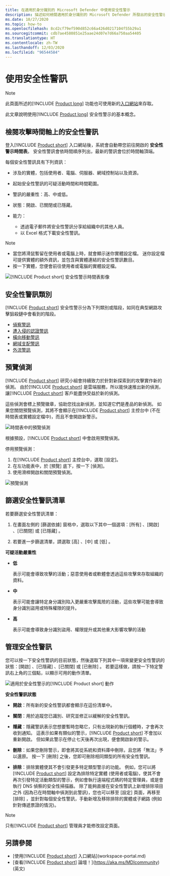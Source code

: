 ```yaml
---
title: 在適用於身分識別的 Microsoft Defender 中使用安全性警示
description: 描述如何檢閱適用於身分識別的 Microsoft Defender 所發出的安全性警示
ms.date: 10/27/2020
ms.topic: how-to
ms.openlocfilehash: 8cd2cf79ef590d852c66a426d0217104f55b29a1
ms.sourcegitcommit: cdb7ae4580851e25aae24d07e7d66a750aa54405
ms.translationtype: HT
ms.contentlocale: zh-TW
ms.lasthandoff: 12/03/2020
ms.locfileid: "96544584"
---
```

# <a name="working-with-security-alerts"></a>使用安全性警訊

> [!NOTE]
> 此頁面所述的[!INCLUDE [Product long](includes/product-long.md)] 功能也可使用新的[入口網站](https://portal.cloudappsecurity.com)來存取。

此文章說明使用[!INCLUDE [Product long](includes/product-long.md)] 安全性警示的基本概念。

<a name="review-suspicious-activities-on-the-attack-time-line"></a>

## <a name="review-security-alerts-on-the-attack-timeline"></a>檢閱攻擊時間軸上的安全性警訊 

登入[!INCLUDE [Product short](includes/product-short.md)] 入口網站後，系統會自動帶您前往開啟的 **安全性警示時間表**。 安全性警訊會依時間順序列出，最新的警訊會位於時間軸頂端。

每個安全性警訊具有下列資訊：

- 涉及的實體，包括使用者、電腦、伺服器、網域控制站以及資源。

- 起始安全性警訊的可疑活動時間和時間範圍。
- 警訊的嚴重性：高、中或低。
- 狀態：開啟、已關閉或已隱藏。
- 能力：
  - 透過電子郵件將安全性警訊分享給組織中的其他人員。
  - 以 Excel 格式下載安全性警訊。

> [!NOTE]
>
> - 當您將滑鼠暫留在使用者或電腦上時，就會顯示迷你實體設定檔。 迷你設定檔可提供實體的額外資訊，並包含與實體連結的安全性警訊數目。
> - 按一下實體，您便會前往使用者或電腦的實體設定檔。

![[!INCLUDE [Product short](includes/product-short.md)] 安全性警示時間表影像](media/sa-timeline.png)

## <a name="security-alert-categories"></a>安全性警訊類別

[!INCLUDE [Product short](includes/product-short.md)] 安全性警示分為下列類別或階段，如同在典型網路攻擊狙殺鏈中會看到的階段。

- [偵察警訊](reconnaissance-alerts.md)
- [遭入侵的認證警訊](compromised-credentials-alerts.md)
- [橫向移動警訊](lateral-movement-alerts.md)
- [網域支配警訊](domain-dominance-alerts.md)
- [外流警訊](exfiltration-alerts.md)

## <a name="preview-detections"></a>預覽偵測 <a name="preview-detections"></a>

[!INCLUDE [Product short](includes/product-short.md)] 研究小組會持續致力於針對新探索到的攻擊實作新的偵測。 由於[!INCLUDE [Product short](includes/product-short.md)] 是雲端服務，所以能快速推出新的偵測，讓[!INCLUDE [Product short](includes/product-short.md)] 客戶能盡快受益於新的偵測。

這些偵測會標上預覽徽章，協助您找出新偵測，並知道它們是產品的新偵測。 如果您關閉預覽偵測，其將不會顯示在[!INCLUDE [Product short](includes/product-short.md)] 主控台中 (不在時間表或實體設定檔中)，而且不會開啟新警示。

![時間表中的預覽偵測](media/preview-detection-in-timeline.png)

根據預設，[!INCLUDE [Product short](includes/product-short.md)] 中會啟用預覽偵測。

停用預覽偵測：

1. 在[!INCLUDE [Product short](includes/product-short.md)] 主控台中，選取 [設定]。
1. 在左功能表中，於 [預覽] 底下，按一下 [偵測]。
1. 使用滑桿開啟和關閉預覽偵測。

![預覽偵測](media/preview-detections.png)

## <a name="filter-security-alerts-list"></a>篩選安全性警訊清單

若要篩選安全性警訊清單：

1. 在畫面左側的 [篩選依據]  窗格中，選取以下其中一個選項︰[所有]  、[開啟]  、[已關閉]  或 [已隱藏]  。

1. 若要進一步篩選清單，請選取 [高]  、[中]  或 [低]  。

**可疑活動嚴重性**

- **低**

    表示可能會導致攻擊的活動；惡意使用者或軟體會透過這些攻擊來存取組織的資料。

- **中**

    表示可能會讓特定身分識別陷入更嚴重攻擊風險的活動，這些攻擊可能會導致身分識別盜用或特殊權限的提升。

- **高**

    表示可能會導致身分識別盜用、權限提升或其他重大影響攻擊的活動

## <a name="managing-security-alerts"></a>管理安全性警訊

您可以按一下安全性警訊的目前狀態，然後選取下列其中一項來變更安全性警訊的狀態：[開啟]  、[已隱藏]  、[已關閉]  或 [已刪除]  。
若要這樣做，請按一下特定警訊右上角的三個點，以顯示可用的動作清單。

![適用於安全性警示的[!INCLUDE [Product short](includes/product-short.md)] 動作](media/sa-actions.png)

**安全性警訊狀態**

- **開啟**：所有新的安全性警訊都會顯示在這份清單中。

- **關閉**：用於追蹤您已識別、研究並修正以緩解的安全性警訊。

- **隱藏**：隱藏警訊表示您想要暫時忽略它，只有出現新的執行個體時，才會再次收到通知。 這表示如果有類似的警示，[!INCLUDE [Product short](includes/product-short.md)] 不會加以重新開啟。 但如果此警示在停止七天後再次出現，便會開啟新的警示。

- **刪除**：如果您刪除警示，即會將其從系統和資料庫中刪除，且您將「無法」予以還原。 按一下 [刪除] 之後，您即可刪除相同類型的所有安全性警訊。

- **排除**：排除實體使其不會引發更多特定類型警示的功能。 例如，您可以將[!INCLUDE [Product short](includes/product-short.md)] 設定為排除特定實體 (使用者或電腦)，使其不會再次引發特定活動類型的警示，例如會執行遠端程式碼的特定管理員，或是會執行 DNS 偵察的安全性掃描器。 除了能夠直接在安全性警訊上新增排除項目之外 (因為已在時間軸中偵測到此警訊)，您也可以移至 [設定] 頁面，再移至 [排除]  ，並針對每個安全性警訊，手動新增及移除排除的實體或子網路 (例如針對傳遞票證的情況)。

> [!NOTE]
> 只有[!INCLUDE [Product short](includes/product-short.md)] 管理員才能修改設定頁面。

## <a name="see-also"></a>另請參閱

- [使用[!INCLUDE [Product short](includes/product-short.md)] 入口網站](workspace-portal.md)
- [查看[!INCLUDE [Product short](includes/product-short.md)] 論壇！](https://aka.ms/MDIcommunity)\(英文\)
